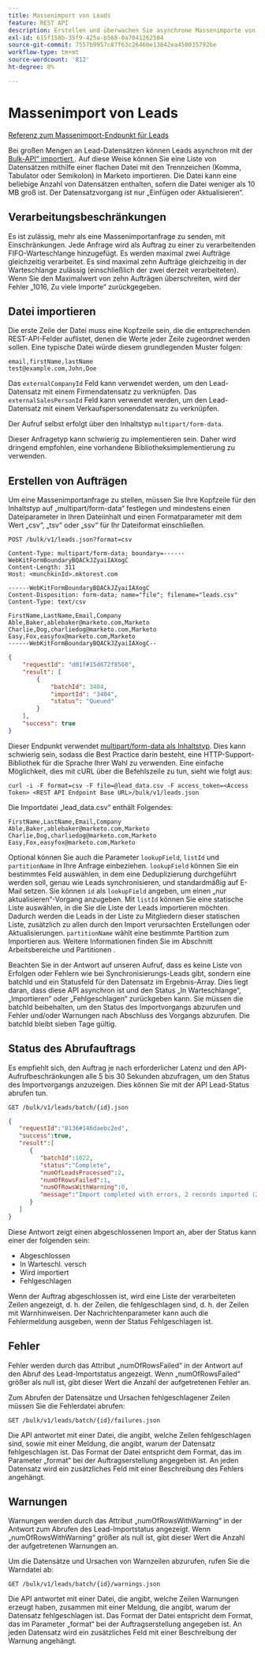 ```yaml
---
title: Massenimport von Leads
feature: REST API
description: Erstellen und überwachen Sie asynchrone Massenimporte von Leads in Marketo mit CSV TSV oder SSV.
exl-id: 615f158b-35f9-425a-b568-0a7041262504
source-git-commit: 7557b9957c87f63c2646be13842ea450035792be
workflow-type: tm+mt
source-wordcount: '812'
ht-degree: 0%

---
```


# Massenimport von Leads

[Referenz zum Massenimport-Endpunkt für Leads](https://developer.adobe.com/marketo-apis/api/mapi/#tag/Bulk-Import-Leads)

Bei großen Mengen an Lead-Datensätzen können Leads asynchron mit der [Bulk-API“ importiert ](https://developer.adobe.com/marketo-apis/api/mapi/#tag/Bulk-Import-Leads/operation/importLeadUsingPOST). Auf diese Weise können Sie eine Liste von Datensätzen mithilfe einer flachen Datei mit den Trennzeichen (Komma, Tabulator oder Semikolon) in Marketo importieren. Die Datei kann eine beliebige Anzahl von Datensätzen enthalten, sofern die Datei weniger als 10 MB groß ist. Der Datensatzvorgang ist nur „Einfügen oder Aktualisieren“.

## Verarbeitungsbeschränkungen

Es ist zulässig, mehr als eine Massenimportanfrage zu senden, mit Einschränkungen. Jede Anfrage wird als Auftrag zu einer zu verarbeitenden FIFO-Warteschlange hinzugefügt. Es werden maximal zwei Aufträge gleichzeitig verarbeitet. Es sind maximal zehn Aufträge gleichzeitig in der Warteschlange zulässig (einschließlich der zwei derzeit verarbeiteten). Wenn Sie den Maximalwert von zehn Aufträgen überschreiten, wird der Fehler „1016, Zu viele Importe“ zurückgegeben.

## Datei importieren

Die erste Zeile der Datei muss eine Kopfzeile sein, die die entsprechenden REST-API-Felder auflistet, denen die Werte jeder Zeile zugeordnet werden sollen. Eine typische Datei würde diesem grundlegenden Muster folgen:

```
email,firstName,lastName
test@example.com,John,Doe
```

Das `externalCompanyId` Feld kann verwendet werden, um den Lead-Datensatz mit einem Firmendatensatz zu verknüpfen. Das `externalSalesPersonId` Feld kann verwendet werden, um den Lead-Datensatz mit einem Verkaufspersonendatensatz zu verknüpfen.

Der Aufruf selbst erfolgt über den Inhaltstyp `multipart/form-data`.

Dieser Anfragetyp kann schwierig zu implementieren sein. Daher wird dringend empfohlen, eine vorhandene Bibliotheksimplementierung zu verwenden.

## Erstellen von Aufträgen

Um eine Massenimportanfrage zu stellen, müssen Sie Ihre Kopfzeile für den Inhaltstyp auf „multipart/form-data“ festlegen und mindestens einen Dateiparameter in Ihren Dateiinhalt und einen Formatparameter mit dem Wert „csv“, „tsv“ oder „ssv“ für Ihr Dateiformat einschließen.

```
POST /bulk/v1/leads.json?format=csv
```

```
Content-Type: multipart/form-data; boundary=------WebKitFormBoundaryBQACkJZyaiIAXogC
Content-Length: 311
Host: <munchkinId>.mktorest.com
```

```
------WebKitFormBoundaryBQACkJZyaiIAXogC
Content-Disposition: form-data; name="file"; filename="leads.csv"
Content-Type: text/csv

FirstName,LastName,Email,Company
Able,Baker,ablebaker@marketo.com,Marketo
Charlie,Dog,charliedog@marketo.com,Marketo
Easy,Fox,easyfox@marketo.com,Marketo
------WebKitFormBoundaryBQACkJZyaiIAXogC--
```

```json
{
    "requestId": "d01f#15d672f8560",
    "result": [
        {
            "batchId": 3404,
            "importId": "3404",
            "status": "Queued"
        }
    ],
    "success": true
}
```

Dieser Endpunkt verwendet [multipart/form-data als Inhaltstyp](https://www.w3.org/Protocols/rfc1341/7_2_Multipart.html). Dies kann schwierig sein, sodass die Best Practice darin besteht, eine HTTP-Support-Bibliothek für die Sprache Ihrer Wahl zu verwenden. Eine einfache Möglichkeit, dies mit cURL über die Befehlszeile zu tun, sieht wie folgt aus:

```
curl -i -F format=csv -F file=@lead_data.csv -F access_token=<Access Token> <REST API Endpoint Base URL>/bulk/v1/leads.json
```

Die Importdatei „lead_data.csv“ enthält Folgendes:

```
FirstName,LastName,Email,Company
Able,Baker,ablebaker@marketo.com,Marketo
Charlie,Dog,charliedog@marketo.com,Marketo
Easy,Fox,easyfox@marketo.com,Marketo
```

Optional können Sie auch die Parameter `lookupField`, `listId` und `partitionName` in Ihre Anfrage einbeziehen. `lookupField` können Sie ein bestimmtes Feld auswählen, in dem eine Deduplizierung durchgeführt werden soll, genau wie Leads synchronisieren, und standardmäßig auf E-Mail setzen. Sie können `id` als `lookupField` angeben, um einen „nur aktualisieren“-Vorgang anzugeben. Mit `listId` können Sie eine statische Liste auswählen, in die Sie die Liste der Leads importieren möchten. Dadurch werden die Leads in der Liste zu Mitgliedern dieser statischen Liste, zusätzlich zu allen durch den Import verursachten Erstellungen oder Aktualisierungen. `partitionName` wählt eine bestimmte Partition zum Importieren aus. Weitere Informationen finden Sie im Abschnitt Arbeitsbereiche und Partitionen .

Beachten Sie in der Antwort auf unseren Aufruf, dass es keine Liste von Erfolgen oder Fehlern wie bei Synchronisierungs-Leads gibt, sondern eine batchId und ein Statusfeld für den Datensatz im Ergebnis-Array. Dies liegt daran, dass diese API asynchron ist und den Status „In Warteschlange“, „Importieren“ oder „Fehlgeschlagen“ zurückgeben kann. Sie müssen die batchId beibehalten, um den Status des Importvorgangs abzurufen und Fehler und/oder Warnungen nach Abschluss des Vorgangs abzurufen. Die batchId bleibt sieben Tage gültig.

## Status des Abrufauftrags

Es empfiehlt sich, den Auftrag je nach erforderlicher Latenz und den API-Aufrufbeschränkungen alle 5 bis 30 Sekunden abzufragen, um den Status des Importvorgangs anzuzeigen. Dies können Sie mit der API Lead-Status abrufen tun.

```
GET /bulk/v1/leads/batch/{id}.json
```

```json
{
   "requestId":"8136#146daebc2ed",
   "success":true,
   "result":[
      {
         "batchId":1022,
         "status":"Complete",
         "numOfLeadsProcessed":2,
         "numOfRowsFailed":1,
         "numOfRowsWithWarning":0,
         "message":"Import completed with errors, 2 records imported (2 members), 1 failed"
      }
   ]
}
```

Diese Antwort zeigt einen abgeschlossenen Import an, aber der Status kann einer der folgenden sein:

- Abgeschlossen
- In Warteschl. versch
- Wird importiert
- Fehlgeschlagen

Wenn der Auftrag abgeschlossen ist, wird eine Liste der verarbeiteten Zeilen angezeigt, d. h. der Zeilen, die fehlgeschlagen sind, d. h. der Zeilen mit Warnhinweisen. Der Nachrichtenparameter kann auch die Fehlermeldung ausgeben, wenn der Status Fehlgeschlagen ist.

## Fehler

Fehler werden durch das Attribut „numOfRowsFailed“ in der Antwort auf den Abruf des Lead-Importstatus angezeigt. Wenn „numOfRowsFailed“ größer als null ist, gibt dieser Wert die Anzahl der aufgetretenen Fehler an.

Zum Abrufen der Datensätze und Ursachen fehlgeschlagener Zeilen müssen Sie die Fehlerdatei abrufen:

```
GET /bulk/v1/leads/batch/{id}/failures.json
```

Die API antwortet mit einer Datei, die angibt, welche Zeilen fehlgeschlagen sind, sowie mit einer Meldung, die angibt, warum der Datensatz fehlgeschlagen ist. Das Format der Datei entspricht dem Format, das im Parameter „format“ bei der Auftragserstellung angegeben ist. An jeden Datensatz wird ein zusätzliches Feld mit einer Beschreibung des Fehlers angehängt.

## Warnungen

Warnungen werden durch das Attribut „numOfRowsWithWarning“ in der Antwort zum Abrufen des Lead-Importstatus angezeigt. Wenn „numOfRowsWithWarning“ größer als null ist, gibt dieser Wert die Anzahl der aufgetretenen Warnungen an.

Um die Datensätze und Ursachen von Warnzeilen abzurufen, rufen Sie die Warndatei ab:

```
GET /bulk/v1/leads/batch/{id}/warnings.json
```

Die API antwortet mit einer Datei, die angibt, welche Zeilen Warnungen erzeugt haben, zusammen mit einer Meldung, die angibt, warum der Datensatz fehlgeschlagen ist. Das Format der Datei entspricht dem Format, das im Parameter „format“ bei der Auftragserstellung angegeben ist. An jeden Datensatz wird ein zusätzliches Feld mit einer Beschreibung der Warnung angehängt.
